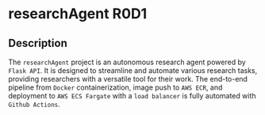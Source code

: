 # researchAgent R0D1

## Description

The `researchAgent` project is an autonomous research agent powered by `Flask API`. It is designed to streamline and automate various research tasks, providing researchers with a versatile tool for their work. The end-to-end pipeline from `Docker` containerization, image push to `AWS ECR`, and deployment to `AWS ECS Fargate` with a `load balancer` is fully automated with `Github Actions`.